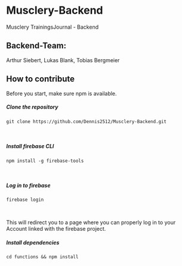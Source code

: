 # Musclery-Backend
Musclery TrainingsJournal - Backend

## Backend-Team:
Arthur Siebert, Lukas Blank, Tobias Bergmeier

## How to contribute
Before you start, make sure npm is available. <br>
##### Clone the repository
<pre><code>git clone https://github.com/Dennis2512/Musclery-Backend.git </pre></code><br>
##### Install firebase CLI
<pre><code>npm install -g firebase-tools</pre></code><br>
##### Log in to firebase
<pre><code>firebase login</pre></code><br>
This will redirect you to a page where you can properly log in to your Account linked with the firebase project.
##### Install dependencies
<pre><code>cd functions && npm install</pre></code><br>
